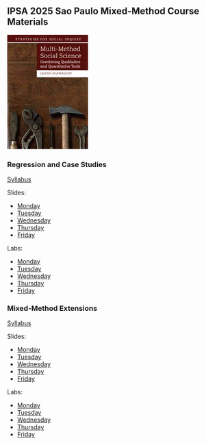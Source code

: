 ## IPSA 2025 Sao Paulo Mixed-Method Course Materials

![](practicemm.jpg?raw=true)

### Regression and Case Studies

[Syllabus](https://jnseawright.github.io/IPSA2025/Regression%20and%20Case%20Studies%20Slides/IPSA-2025-Multimethod-Syllabus.html)

Slides:

* [Monday](https://jnseawright.github.io/IPSA2025/Regression%20and%20Case%20Studies%20Slides/IPSA-2025-Day-1.html)
* [Tuesday](https://jnseawright.github.io/IPSA2025/Regression%20and%20Case%20Studies%20Slides/IPSA-2025-Day-2.html) 
* [Wednesday](https://jnseawright.github.io/IPSA2025/Regression%20and%20Case%20Studies%20Slides/IPSA-2025-Day-3.html)
* [Thursday](https://jnseawright.github.io/IPSA2025/Regression%20and%20Case%20Studies%20Slides/IPSA-2025-Day-4.html)
* [Friday](https://jnseawright.github.io/IPSA2025/Regression%20and%20Case%20Studies%20Slides/IPSA-2025-Day-5.html) 

Labs:

* [Monday](https://jnseawright.github.io/IPSA2025/Regression%20and%20Case%20Studies%20Labs/IPSA-2025-Lab-1.html)
* [Tuesday](https://jnseawright.github.io/IPSA2025/Regression%20and%20Case%20Studies%20Labs/IPSA-2025-Lab-2.html) 
* [Wednesday](https://jnseawright.github.io/IPSA2025/Regression%20and%20Case%20Studies%20Labs/IPSA-2025-Lab-3.html)
* [Thursday](https://jnseawright.github.io/IPSA2025/Regression%20and%20Case%20Studies%20Labs/IPSA-2025-Lab-4.html)
* [Friday](https://jnseawright.github.io/IPSA2025/Regression%20and%20Case%20Studies%20Labs/IPSA-2025-Lab-5.html) 

### Mixed-Method Extensions

[Syllabus](https://jnseawright.github.io/IPSA2025/Extensions%20Slides/IPSA-2025-Multimethod-Extensions-Syllabus.html)

Slides:

* [Monday](https://jnseawright.github.io/IPSA2025/Extensions%20Slides/IPSA-2025-Extensions-Day-1.html)
* [Tuesday](https://jnseawright.github.io/IPSA2025/Extensions%20Slides/IPSA-2025-Extensions-Day-2.html) 
* [Wednesday](https://jnseawright.github.io/IPSA2025/Extensions%20Slides/IPSA-2025-Extensions-Day-3.html)
* [Thursday](https://jnseawright.github.io/IPSA2025/Extensions%20Slides/IPSA-2025-Extensions-Day-4.html)
* [Friday](https://jnseawright.github.io/IPSA2025/Extensions%20Slides/IPSA-2025-Extensions-Day-5.html) 

Labs:

* [Monday](https://jnseawright.github.io/IPSA2025/Extensions%20Labs/IPSA-2025-Extensions-Lab-1.html)
* [Tuesday](https://jnseawright.github.io/IPSA2025/Extensions%20Labs/IPSA-2025-Extensions-Lab-2.html) 
* [Wednesday](https://jnseawright.github.io/IPSA2025/Extensions%20Labs/IPSA-2025-Extensions-Lab-3.html)
* [Thursday](https://jnseawright.github.io/IPSA2025/Extensions%20Labs/IPSA-2025-Extensions-Lab-4.html)
* [Friday](https://jnseawright.github.io/IPSA2025/Extensions%20Labs/IPSA-2025-Extensions-Lab-5.html) 







